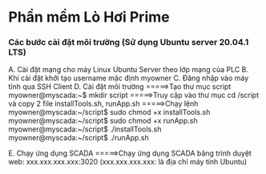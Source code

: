 # Phần mềm Lò Hơi Prime
### Các bước cài đặt môi trường (Sử dụng Ubuntu server 20.04.1 LTS)
A. Cài đặt mạng cho máy Linux Ubuntu Server theo lớp mạng của PLC
B. Khi cài đặt khởi tạo username mặc định myowner
C. Đăng nhập vào máy tính qua SSH Client
D. Cài đặt môi trường
=====>Tạo thư mục script
        myowner@myscada:~$ mkdir script
=====>Truy cập vào thư mục cd /script và copy 2 file installTools.sh, runApp.sh
=====>Chạy lệnh
        myowner@myscada:~/script$ sudo chmod +x installTools.sh
        myowner@myscada:~/script$ sudo chmod +x runApp.sh
        myowner@myscada:~/script$ ./installTools.sh
        myowner@myscada:~/script$ ./runApp.sh

E. Chạy ứng dụng SCADA
=====>Chạy ứng dụng SCADA băng trình duyệt web: xxx.xxx.xxx.xxx:3020  (xxx.xxx.xxx.xxx: là địa chỉ máy tính Ubuntu)
